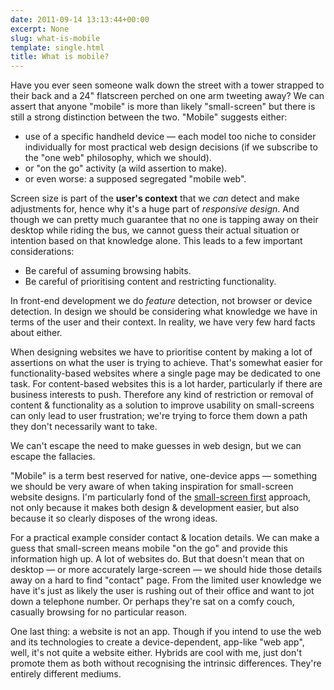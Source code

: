 ```yaml
---
date: 2011-09-14 13:13:44+00:00
excerpt: None
slug: what-is-mobile
template: single.html
title: What is mobile?
---
```


Have you ever seen someone walk down the street with a tower strapped to their back and a 24" flatscreen perched on one arm tweeting away? We can assert that anyone "mobile" is more than likely "small-screen" but there is still a strong distinction between the two. "Mobile" suggests either:

* use of a specific handheld device — each model too niche to consider individually for most practical web design decisions (if we subscribe to the "one web" philosophy, which we should).
* or "on the go" activity (a wild assertion to make).
* or even worse: a supposed segregated "mobile web".


Screen size is part of the **user's context** that we _can_ detect and make adjustments for, hence why it's a huge part of _responsive design_. And though we can pretty much guarantee that no one is tapping away on their desktop while riding the bus, we cannot guess their actual situation or intention based on that knowledge alone. This leads to a few important considerations:

* Be careful of assuming browsing habits.
* Be careful of prioritising content and restricting functionality.

In front-end development we do _feature_ detection, not browser or device detection. In design we should be considering what knowledge we have in terms of the user and their context. In reality, we have very few hard facts about either.

When designing websites we have to prioritise content by making a lot of assertions on what the user is trying to achieve. That's somewhat easier for functionality-based websites where a single page may be dedicated to one task. For content-based websites this is a lot harder, particularly if there are business interests to push. Therefore any kind of restriction or removal of content & functionality as a solution to improve usability on small-screens can only lead to user frustration; we're trying to force them down a path they don't necessarily want to take.

We can't escape the need to make guesses in web design, but we can escape the fallacies.

"Mobile" is a term best reserved for native, one-device apps — something we should be very aware of when taking inspiration for small-screen website designs. I'm particularly fond of the [small-screen first](http://stuffandnonsense.co.uk/projects/320andup/) approach, not only because it makes both design & development easier, but also because it so clearly disposes of the wrong ideas.

For a practical example consider contact & location details. We can make a guess that small-screen means mobile "on the go" and provide this information high up. A lot of websites do. But that doesn't mean that on desktop — or more accurately large-screen — we should hide those details away on a hard to find "contact" page. From the limited user knowledge we have it's just as likely the user is rushing out of their office and want to jot down a telephone number. Or perhaps they're sat on a comfy couch, casually browsing for no particular reason.

One last thing: a website is not an app. Though if you intend to use the web and its technologies to create a device-dependent, app-like "web app", well, it's not quite a website either. Hybrids are cool with me, just don't promote them as both without recognising the intrinsic differences. They're entirely different mediums.
